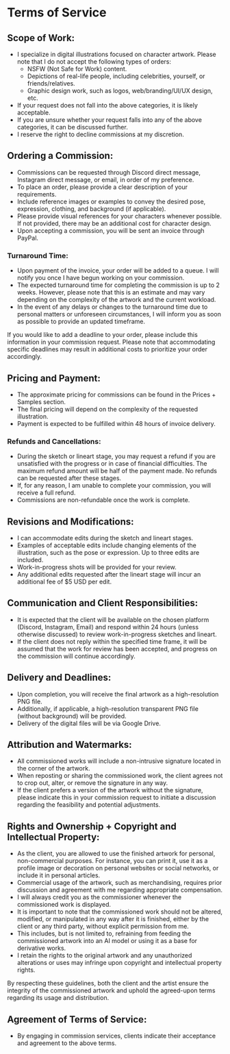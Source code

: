 # Terms of Service

## Scope of Work:

- I specialize in digital illustrations focused on character artwork. Please note that I do not accept the following types of orders:
    - NSFW (Not Safe for Work) content.
    - Depictions of real-life people, including celebrities, yourself, or friends/relatives.
    - Graphic design work, such as logos, web/branding/UI/UX design, etc.
- If your request does not fall into the above categories, it is likely acceptable.
- If you are unsure whether your request falls into any of the above categories, it can be discussed further.
- I reserve the right to decline commissions at my discretion.

## Ordering a Commission:

- Commissions can be requested through Discord direct message, Instagram direct message, or email, in order of my preference.
- To place an order, please provide a clear description of your requirements.
- Include reference images or examples to convey the desired pose, expression, clothing, and background (if applicable).
- Please provide visual references for your characters whenever possible. If not provided, there may be an additional cost for character design.
- Upon accepting a commission, you will be sent an invoice through PayPal.

### Turnaround Time:

- Upon payment of the invoice, your order will be added to a queue. I will notify you once I have begun working on your commission.
- The expected turnaround time for completing the commission is up to 2 weeks. However, please note that this is an estimate and may vary depending on the complexity of the artwork and the current workload.
- In the event of any delays or changes to the turnaround time due to personal matters or unforeseen circumstances, I will inform you as soon as possible to provide an updated timeframe.

If you would like to add a deadline to your order, please include this information in your commission request. Please note that accommodating specific deadlines may result in additional costs to prioritize your order accordingly.


## Pricing and Payment:

- The approximate pricing for commissions can be found in the Prices + Samples section.
- The final pricing will depend on the complexity of the requested illustration.
- Payment is expected to be fulfilled within 48 hours of invoice delivery.

### Refunds and Cancellations:

- During the sketch or lineart stage, you may request a refund if you are unsatisfied with the progress or in case of financial difficulties. The maximum refund amount will be half of the payment made. No refunds can be requested after these stages.
- If, for any reason, I am unable to complete your commission, you will receive a full refund.
- Commissions are non-refundable once the work is complete.

## Revisions and Modifications:

- I can accommodate edits during the sketch and lineart stages.
- Examples of acceptable edits include changing elements of the illustration, such as the pose or expression. Up to three edits are included.
- Work-in-progress shots will be provided for your review.
- Any additional edits requested after the lineart stage will incur an additional fee of $5 USD per edit.

## Communication and Client Responsibilities:

- It is expected that the client will be available on the chosen platform (Discord, Instagram, Email) and respond within 24 hours (unless otherwise discussed) to review work-in-progress sketches and lineart.
- If the client does not reply within the specified time frame, it will be assumed that the work for review has been accepted, and progress on the commission will continue accordingly.

## Delivery and Deadlines:

- Upon completion, you will receive the final artwork as a high-resolution PNG file. 
- Additionally, if applicable, a high-resolution transparent PNG file (without background) will be provided.
- Delivery of the digital files will be via Google Drive.

## Attribution and Watermarks:

- All commissioned works will include a non-intrusive signature located in the corner of the artwork.
- When reposting or sharing the commissioned work, the client agrees not to crop out, alter, or remove the signature in any way.
- If the client prefers a version of the artwork without the signature, please indicate this in your commission request to initiate a discussion regarding the feasibility and potential adjustments.

## Rights and Ownership + Copyright and Intellectual Property:

- As the client, you are allowed to use the finished artwork for personal, non-commercial purposes. For instance, you can print it, use it as a profile image or decoration on personal websites or social networks, or include it in personal articles.
- Commercial usage of the artwork, such as merchandising, requires prior discussion and agreement with me regarding appropriate compensation.
- I will always credit you as the commissioner whenever the commissioned work is displayed.
- It is important to note that the commissioned work should not be altered, modified, or manipulated in any way after it is finished, either by the client or any third party, without explicit permission from me.
- This includes, but is not limited to, refraining from feeding the commissioned artwork into an AI model or using it as a base for derivative works.
- I retain the rights to the original artwork and any unauthorized alterations or uses may infringe upon copyright and intellectual property rights.

By respecting these guidelines, both the client and the artist ensure the integrity of the commissioned artwork and uphold the agreed-upon terms regarding its usage and distribution.

## Agreement of Terms of Service:

- By engaging in commission services, clients indicate their acceptance and agreement to the above terms.
